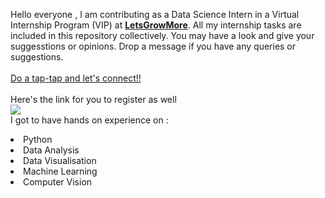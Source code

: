 Hello everyone , I am contributing as a Data Science Intern in a Virtual Internship Program (VIP) at <b><a href="https://letsgrowmore.in/">LetsGrowMore</b></a>. All my internship tasks are included in this repository collectively. You may have a look and give your suggesstions or opinions. Drop a message if you have any queries or suggestions.
<br><br><a href="https://www.linkedin.com/in/midhir-nambiar-b353741b8/">Do a tap-tap and let's connect!!</a>
<br><br>Here's the link for you to register as well<br>
<a href="https://letsgrowmore.in/vip/"> <img src="https://letsgrowmore.in/wp-content/uploads/2021/05/growmore-removebg-preview.png"> </a>
<br>I got to have hands on experience on :
<li>Python
<li>Data Analysis
<li>Data Visualisation
<li>Machine Learning
<li>Computer Vision<br>





                  
